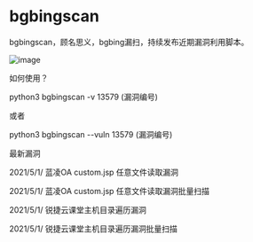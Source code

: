 # bgbingscan
bgbingscan，顾名思义，bgbing漏扫，持续发布近期漏洞利用脚本。

![image](https://user-images.githubusercontent.com/51054495/116782150-181b1880-aaba-11eb-999e-905a15ee3f68.png)

如何使用？

python3 bgbingscan -v 13579 (漏洞编号)

或者

python3 bgbingscan --vuln 13579 (漏洞编号)

最新漏洞

2021/5/1/  蓝凌OA custom.jsp 任意文件读取漏洞

2021/5/1/ 蓝凌OA custom.jsp 任意文件读取漏洞批量扫描

2021/5/1/ 锐捷云课堂主机目录遍历漏洞

2021/5/1/ 锐捷云课堂主机目录遍历漏洞批量扫描
